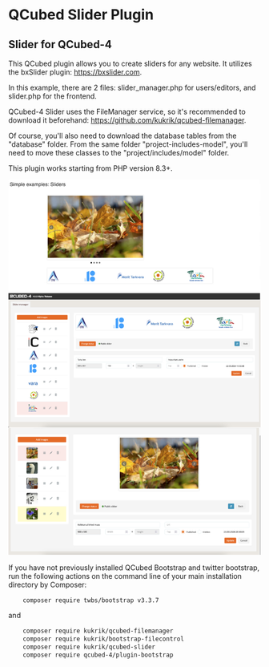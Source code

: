 # QCubed Slider Plugin

## Slider for QCubed-4


This QCubed plugin allows you to create sliders for any website. It utilizes the bxSlider plugin: https://bxslider.com.

In this example, there are 2 files: slider_manager.php for users/editors, and slider.php for the frontend.

QCubed-4 Slider uses the FileManager service, so it's recommended to download it beforehand: https://github.com/kukrik/qcubed-filemanager.

Of course, you'll also need to download the database tables from the "database" folder. From the same folder "project-includes-model", you'll need to move these classes to the "project/includes/model" folder.

This plugin works starting from PHP version 8.3+.

![Image of kukrik](screenshot/sliders.jpg?raw=true)


If you have not previously installed QCubed Bootstrap and twitter bootstrap, run the following actions on the command 
line of your main installation directory by Composer:
```
    composer require twbs/bootstrap v3.3.7
```
and

```
    composer require kukrik/qcubed-filemanager
    composer require kukrik/bootstrap-filecontrol
    composer require kukrik/qcubed-slider
    composer require qcubed-4/plugin-bootstrap
```

